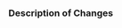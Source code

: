 ### Description of Changes
<!--
Please provide a detailed description of the changes you have made in this pull request. Include the context and motivation behind these changes. 
If applicable, also list any dependencies that are required for this change.
-->
